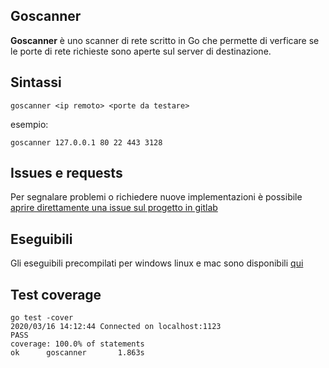 ## Goscanner

**Goscanner** è uno scanner di rete scritto in Go che permette di verficare se le porte di rete richieste sono aperte sul server di destinazione.

## Sintassi

    goscanner <ip remoto> <porte da testare>

esempio:

    goscanner 127.0.0.1 80 22 443 3128

## Issues e requests

Per segnalare problemi o richiedere nuove implementazioni è possibile [aprire direttamente una issue sul progetto in gitlab](https://scm.code.telecomitalia.it/00246506/goscanner/issues)



## Eseguibili

Gli eseguibili precompilati per windows linux e mac sono disponibili [qui](https://scm.code.telecomitalia.it/00246506/goscanner/tree/master/eseguibili)

## Test coverage

    go test -cover
    2020/03/16 14:12:44 Connected on localhost:1123
    PASS
    coverage: 100.0% of statements
    ok      goscanner       1.863s